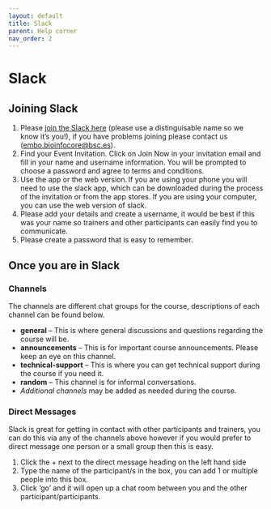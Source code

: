 ```yaml
---
layout: default
title: Slack
parent: Help corner
nav_order: 2
---
```


# Slack

## Joining Slack

1. Please [join the Slack here](https://join.slack.com/t/embobioinfocore2021/shared_invite/zt-w8pd1ij8-CB3ge9FArVqbz0EkHpFKRw) (please use a distinguisable name so we know it’s you!), if you have problems joining please contact us (embo.bioinfocore@bsc.es).
2. Find your Event Invitation. Click on Join Now in your invitation email and fill in your name and username information. You will be prompted to choose a password and agree to terms and conditions.
3. Use the app or the web version. If you are using your phone you will need to use the slack app, which can be downloaded during the process of the invitation or from the app stores. If you are using your computer, you can use the web version of slack.
4. Please add your details and create a username, it would be best if this was your name so trainers and other participants can easily find you to communicate.  
5. Please create a password that is easy to remember.

## Once you are in Slack

### Channels

The channels are different chat groups for the course, descriptions of each channel can be found below.  

- **general** – This is where general discussions and questions regarding the course will be.  
- **announcements** – This is for important course announcements. Please keep an eye on this channel. 
- **technical-support** – This is where you can get technical support during the course if you need it.
- **random** – This channel is for informal conversations.
- _Additional channels_ may be added as needed during the course.

### Direct Messages

Slack is great for getting in contact with other participants and trainers, you can do this via any of the channels above however if you would prefer to direct message one person or a small group then this is easy.

1. Click the + next to the direct message heading on the left hand side 
2. Type the name of the participant/s in the box, you can add 1 or multiple people into this box.  
3. Click ‘go’ and it will open up a chat room between you and the other participant/participants.  
